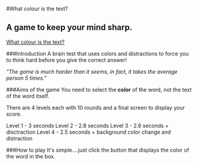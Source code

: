 #What colour is the text?

## A game to keep your mind sharp.

[What colour is the text?](https://dry-beyond-17145.herokuapp.com/)

###Introduction
A brain test that uses colors and distractions to force you to think hard before you give the correct answer!

_"The game is much harder than it seems, in fact, it takes the average person 5 times."_

###Aims of the game
  You need to select the **color** of the word, not the text of the word itself. 

  There are 4 levels each with 10 rounds and a final screen to display your score.
  
  Level 1 - 3 seconds 
  Level 2 - 2.8 seconds
  Level 3 - 2.6 seconds + disctraction
  Level 4 - 2.5 seconds + background color change and distraction

###How to play
  It's simple....just click the button that displays the color of the word in the box.


